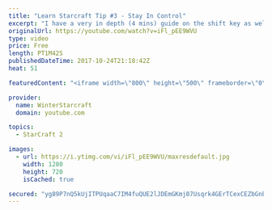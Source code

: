 ```yaml
---
title: "Learn Starcraft Tip #3 - Stay In Control"
excerpt: "I have a very in depth (4 mins) guide on the shift key as well here https://www.youtube.com/watch?v=7x9pHr544oY"
originalUrl: https://youtube.com/watch?v=iFl_pEE9WVU
type: video
price: Free
length: PT1M42S
publishedDateTime: 2017-10-24T21:18:42Z
heat: 51

featuredContent: "<iframe width=\"800\" height=\"500\" frameborder=\"0\" src=\"https://www.youtube.com/embed/iFl_pEE9WVU\" allow=\"accelerometer; autoplay; encrypted-media; gyroscope; picture-in-picture\" allowfullscreen></iframe>"

provider:
  name: WinterStarcraft
  domain: youtube.com

topics:
  - StarCraft 2

images:
  - url: https://i.ytimg.com/vi/iFl_pEE9WVU/maxresdefault.jpg
    width: 1280
    height: 720
    isCached: true

secured: "yg89P7nQ5kUjITPUqaaC7IM4fuQUE2lJDEmGKmj07Usqrk4GErTCexCEZbGnbvQaq6LyefKtuoBGsWUU25gIxW+qfj9kOJStQVfvL/9gJMtGSXMlDTpZ+KPEys/2ETOc6c2QH5Id/GOz3RGgKNkBcp75PUqpAP9YSNsGDOCPDEeUY1GDbE7reeiJ0/lJr3NGh0fCQ/2nVnS/+vgHbv3mBPm1jgjLSOpHYNZqEE+eJUwtLi8cGk0G4imzjHCpAcIYrXcNwSQWhkb3XElBRi76ptX7gnVkuXR32IWKwyuZRRlq1jHtnOzWxOjuAh2w0FDaD9SPBVNzNZM+8MXPF9bXCKCBOH4OjurWjvyZ2JPq0xADuFCJ8Zn7+w5Sbtoj6Kfd7oD+SMA3adjOCot7s2v8xjzf3LDWQ8yTPKOH6wetTRk=;ZwzexUb/C+y2c8xjEZy3aA=="
---
```


